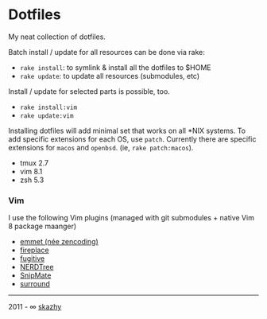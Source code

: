 # Dotfiles

My neat collection of dotfiles.

Batch install / update for all resources can be done via rake:

*    `rake install`: to symlink & install all the dotfiles to $HOME
*    `rake update`: to update all resources (submodules, etc)

Install / update for selected parts is possible, too.

*    `rake install:vim`
*    `rake update:vim`

Installing dotfiles will add minimal set that works on all *NIX systems. To
add specific extensions for each OS, use `patch`. Currently there are specific
extensions for `macos` and `openbsd`. (ie, `rake patch:macos`).

* tmux 2.7
* vim 8.1
* zsh 5.3

### Vim

I use the following Vim plugins (managed with git submodules + native Vim 8
package maanger)

* [emmet (née zencoding)](https://vimawesome.com/plugin/emmet-vim)
* [fireplace](https://vimawesome.com/plugin/vim-fireplace)
* [fugitive](https://vimawesome.com/plugin/fugitive-vim)
* [NERDTree](https://vimawesome.com/plugin/nerdtree-red)
* [SnipMate](https://vimawesome.com/plugin/vim-snipmate-mine)
* [surround](https://vimawesome.com/plugin/surround-vim)

___

2011 - &infin; [skazhy](http://karlis.me)
